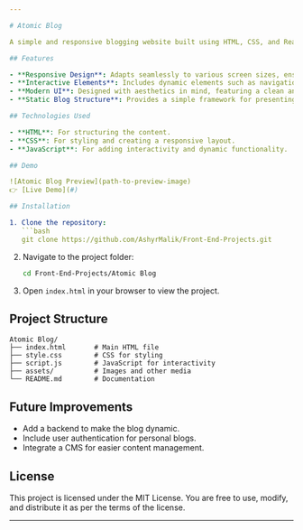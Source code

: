 ```yaml
---

# Atomic Blog

A simple and responsive blogging website built using HTML, CSS, and React js. This project demonstrates clean UI design, responsive layouts, and interactive elements, making it a great showcase for front-end development skills.

## Features

- **Responsive Design**: Adapts seamlessly to various screen sizes, ensuring optimal user experience on mobile, tablet, and desktop devices.
- **Interactive Elements**: Includes dynamic elements such as navigation, buttons, and animations for a polished user experience.
- **Modern UI**: Designed with aesthetics in mind, featuring a clean and minimalistic layout.
- **Static Blog Structure**: Provides a simple framework for presenting blog posts.

## Technologies Used

- **HTML**: For structuring the content.
- **CSS**: For styling and creating a responsive layout.
- **JavaScript**: For adding interactivity and dynamic functionality.

## Demo

![Atomic Blog Preview](path-to-preview-image)  
👉 [Live Demo](#)  

## Installation

1. Clone the repository:  
   ```bash
   git clone https://github.com/AshyrMalik/Front-End-Projects.git
   ```
2. Navigate to the project folder:  
   ```bash
   cd Front-End-Projects/Atomic Blog
   ```
3. Open `index.html` in your browser to view the project.

## Project Structure

```
Atomic Blog/
├── index.html       # Main HTML file
├── style.css        # CSS for styling
├── script.js        # JavaScript for interactivity
├── assets/          # Images and other media
└── README.md        # Documentation
```

## Future Improvements

- Add a backend to make the blog dynamic.
- Include user authentication for personal blogs.
- Integrate a CMS for easier content management.

## License

This project is licensed under the MIT License. You are free to use, modify, and distribute it as per the terms of the license.

---
```

